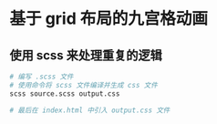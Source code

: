 # 基于 grid 布局的九宫格动画

## 使用 scss 来处理重复的逻辑

``` bash
# 编写 .scss 文件
# 使用命令将 scss 文件编译并生成 css 文件
scss source.scss output.css

# 最后在 index.html 中引入 output.css 文件
```
